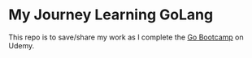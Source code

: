 # My Journey Learning GoLang
This repo is to save/share my work as I complete the [Go Bootcamp](https://www.udemy.com/course/learn-go-the-complete-bootcamp-course-golang/) on Udemy.